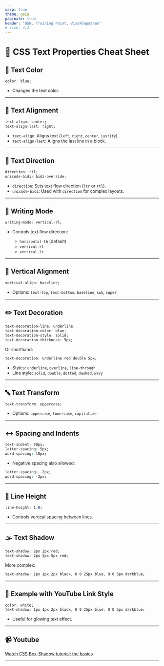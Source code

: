 ```yaml
---
marp: true
theme: gaia
paginate: true
header: 'BSNL Training Point, Visakhapatnam'
# size: 4:3
---
```


# 📝 CSS Text Properties Cheat Sheet

## 🎨 Text Color

```css
color: blue;
```

* Changes the text color.

---

## 📐 Text Alignment

```css
text-align: center;
text-align-last: right;
```

* `text-align`: Aligns text (`left`, `right`, `center`, `justify`).
* `text-align-last`: Aligns the last line in a block.

---

## 🔁 Text Direction

```css
direction: rtl;
unicode-bidi: bidi-override;
```

* `direction`: Sets text flow direction (`ltr` or `rtl`).
* `unicode-bidi`: Used with `direction` for complex layouts.

---

## 🔄 Writing Mode

```css
writing-mode: vertical-rl;
```

* Controls text flow direction:

  * `horizontal-tb` (default)
  * `vertical-rl`
  * `vertical-lr`

---

## 🧭 Vertical Alignment

```css
vertical-align: baseline;
```

* Options: `text-top`, `text-bottom`, `baseline`, `sub`, `super`

---

## ✏️ Text Decoration

```css
text-decoration-line: underline;
text-decoration-color: blue;
text-decoration-style: solid;
text-decoration-thickness: 5px;
```

Or shorthand:

```css
text-decoration: underline red double 5px;
```

* Styles: `underline`, `overline`, `line-through`
* Line style: `solid`, `double`, `dotted`, `dashed`, `wavy`

---

## 🔤 Text Transform

```css
text-transform: uppercase;
```

* Options: `uppercase`, `lowercase`, `capitalize`

---

## ↔️ Spacing and Indents

```css
text-indent: 50px;
letter-spacing: 5px;
word-spacing: 10px;
```

* Negative spacing also allowed:

```css
letter-spacing: -2px;
word-spacing: -2px;
```

---

## 📏 Line Height

```css
line-height: 1.8;
```

* Controls vertical spacing between lines.

---

## 🌫️ Text Shadow

```css
text-shadow: 2px 2px red;
text-shadow: 2px 2px 5px red;
```

More complex:

```css
text-shadow: 1px 1px 2px black, 0 0 25px blue, 0 0 5px darkblue;
```

---

## 🔗 Example with YouTube Link Style

```css
color: white;
text-shadow: 1px 1px 2px black, 0 0 25px blue, 0 0 5px darkblue;
```

* Useful for glowing text effect.

---

## 📹 Youtube

[Watch CSS Box-Shadow tutorial: the basics](https://www.youtube.com/watch?v=-JNRQ5HjNeI)

---

